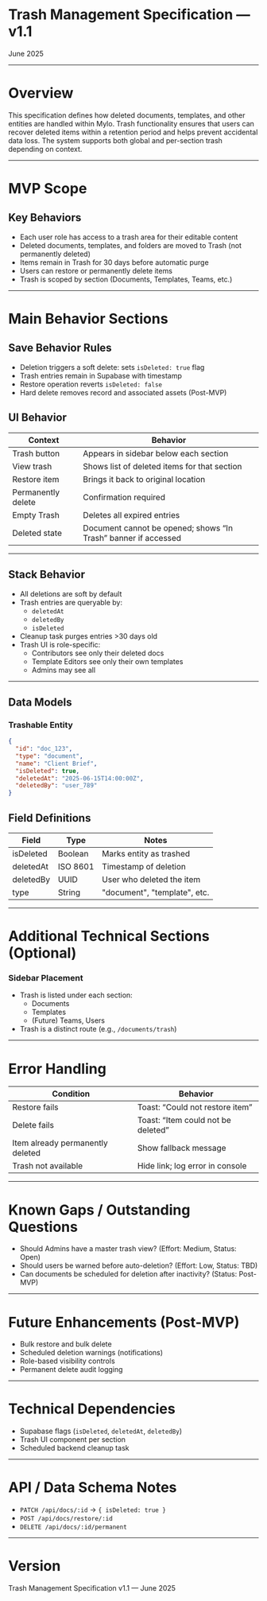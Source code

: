 # Trash Management Specification — v1.1

June 2025

---

# Overview

This specification defines how deleted documents, templates, and other entities are handled within Mylo. Trash functionality ensures that users can recover deleted items within a retention period and helps prevent accidental data loss. The system supports both global and per-section trash depending on context.

---

# MVP Scope

## Key Behaviors

- Each user role has access to a trash area for their editable content
- Deleted documents, templates, and folders are moved to Trash (not permanently deleted)
- Items remain in Trash for 30 days before automatic purge
- Users can restore or permanently delete items
- Trash is scoped by section (Documents, Templates, Teams, etc.)

---

# Main Behavior Sections

## Save Behavior Rules

- Deletion triggers a soft delete: sets `isDeleted: true` flag
- Trash entries remain in Supabase with timestamp
- Restore operation reverts `isDeleted: false`
- Hard delete removes record and associated assets (Post-MVP)

## UI Behavior

| Context | Behavior |
|---------|----------|
| Trash button | Appears in sidebar below each section |
| View trash | Shows list of deleted items for that section |
| Restore item | Brings it back to original location |
| Permanently delete | Confirmation required |
| Empty Trash | Deletes all expired entries |
| Deleted state | Document cannot be opened; shows “In Trash” banner if accessed |

---

## Stack Behavior

- All deletions are soft by default
- Trash entries are queryable by:
  - `deletedAt`
  - `deletedBy`
  - `isDeleted`
- Cleanup task purges entries >30 days old
- Trash UI is role-specific:
  - Contributors see only their deleted docs
  - Template Editors see only their own templates
  - Admins may see all

---

## Data Models

### Trashable Entity

```json
{
  "id": "doc_123",
  "type": "document",
  "name": "Client Brief",
  "isDeleted": true,
  "deletedAt": "2025-06-15T14:00:00Z",
  "deletedBy": "user_789"
}
```

## Field Definitions

| Field | Type | Notes |
|-------|------|-------|
| isDeleted | Boolean | Marks entity as trashed |
| deletedAt | ISO 8601 | Timestamp of deletion |
| deletedBy | UUID | User who deleted the item |
| type | String | "document", "template", etc. |

---

# Additional Technical Sections (Optional)

### Sidebar Placement

- Trash is listed under each section:
  - Documents
  - Templates
  - (Future) Teams, Users
- Trash is a distinct route (e.g., `/documents/trash`)

---

# Error Handling

| Condition | Behavior |
|----------|----------|
| Restore fails | Toast: “Could not restore item” |
| Delete fails | Toast: “Item could not be deleted” |
| Item already permanently deleted | Show fallback message |
| Trash not available | Hide link; log error in console |

---

# Known Gaps / Outstanding Questions

- Should Admins have a master trash view? (Effort: Medium, Status: Open)
- Should users be warned before auto-deletion? (Effort: Low, Status: TBD)
- Can documents be scheduled for deletion after inactivity? (Status: Post-MVP)

---

# Future Enhancements (Post-MVP)

- Bulk restore and bulk delete
- Scheduled deletion warnings (notifications)
- Role-based visibility controls
- Permanent delete audit logging

---

# Technical Dependencies

- Supabase flags (`isDeleted`, `deletedAt`, `deletedBy`)
- Trash UI component per section
- Scheduled backend cleanup task

---

# API / Data Schema Notes

- `PATCH /api/docs/:id` → `{ isDeleted: true }`
- `POST /api/docs/restore/:id`
- `DELETE /api/docs/:id/permanent`

---

# Version

Trash Management Specification v1.1 — June 2025
